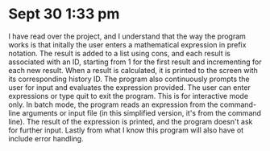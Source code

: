 # Sept 30 1:33 pm

I have read over the project, and I understand that the way the program works is that initally the user enters a mathematical expression in prefix notation. The result is added to a list using cons, and each result is associated with an ID, starting from 1 for the first result and incrementing for each new result. When a result is calculated, it is printed to the screen with its corresponding history ID.
The program also continuously prompts the user for input and evaluates the expression provided. The user can enter expressions or type quit to exit the program. This is for interactive mode only. In batch mode, the program reads an expression from the command-line arguments or input file (in this simplified version, it's from the command line). The result of the expression is printed, and the program doesn't ask for further input. Lastly from what I know this program will also have ot include error handling.
